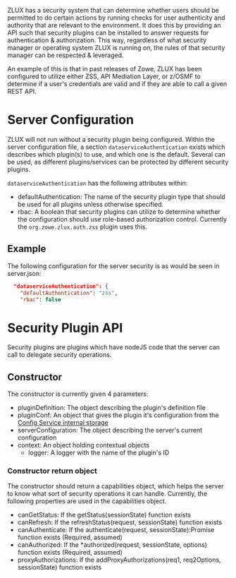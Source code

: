 ZLUX has a security system that can determine whether users should be permitted to do certain actions by running checks for user authenticity and authority that are relevant to the environment. It does this by providing an API such that security plugins can be installed to answer requests for authentication & authorization. This way, regardless of what security manager or operating system ZLUX is running on, the rules of that security manager can be respected & leveraged. 

An example of this is that in past releases of Zowe, ZLUX has been configured to utilize either ZSS, API Mediation Layer, or z/OSMF to determine if a user's credentials are valid and if they are able to call a given REST API.

# Server Configuration
ZLUX will not run without a security plugin being configured. Within the server configuration file, a section `dataserviceAuthentication` exists which describes which plugin(s) to use, and which one is the default. Several can be used, as different plugins/services can be protected by different security plugins.

`dataserviceAuthentication` has the following attributes within:

* defaultAuthentication: The name of the security plugin type that should be used for all plugins unless otherwise specified.
* rbac: A boolean that security plugins can utilize to determine whether the configuration should use role-based authorization control. Currently the `org.zowe.zlux.auth.zss` plugin uses this.


## Example

The following configuration for the server security is as would be seen in server.json:

```json
  "dataserviceAuthentication": {
    "defaultAuthentication": "zss",
    "rbac": false
```


# Security Plugin API
Security plugins are plugins which have nodeJS code that the server can call to delegate security operations.

## Constructor
The constructor is currently given 4 parameters:
* pluginDefinition: The object describing the plugin's definition file
* pluginConf: An object that gives the plugin it's configuration from the [Config Service internal storage](https://github.com/zowe/zlux/wiki/Configuration-Dataservice#internal--bootstrapping-use)
* serverConfiguration: The object describing the server's current configuration
* context: An object holding contextual objects
    * logger: A logger with the name of the plugin's ID

### Constructor return object
The constructor should return a capabilities object, which helps the server to know what sort of security operations it can handle. Currently, the following properties are used in the capabilities object.
* canGetStatus: If the getStatus(sessionState) function exists
* canRefresh: If the refreshStatus(request, sessionState) function exists
* canAuthenticate: If the authenticate(request, sessionState):Promise function exists (Required, assumed)
* canAuthorized: If the *authorized(request, sessionState, options) function exists (Required, assumed)
* proxyAuthorizations: If the addProxyAuthorizations(req1, req2Options, sessionState) function exists
